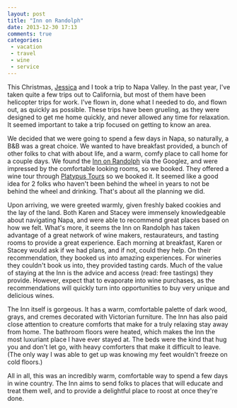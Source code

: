 ```yaml
---
layout: post
title: "Inn on Randolph"
date: 2013-12-30 17:13
comments: true
categories:
 - vacation
 - travel
 - wine
 - service
---
```


This Christmas, [Jessica](http://sequinsandbobbypins.com/) and I took a trip to Napa Valley. In the past year, I've taken quite a few trips out to California, but most of them have been helicopter trips for work. I've flown in, done what I needed to do, and flown out, as quickly as possible. These trips have been grueling, as they were designed to get me home quickly, and never allowed any time for relaxation. It seemed important to take a trip focused on getting to know an area.

We decided that we were going to spend a few days in Napa, so naturally, a B&B was a great choice. We wanted to have breakfast provided, a bunch of other folks to chat with about life, and a warm, comfy place to call home for a couple days. We found the [Inn on Randolph](http://www.innonrandolph.com/) via the Googlez, and were impressed by the comfortable looking rooms, so we booked. They offered a wine tour through [Platypus Tours](http://www.platypustours.com/) so we booked it. It seemed like a good idea for 2 folks who haven't been behind the wheel in years to not be behind the wheel and drinking. That's about all the planning we did.

Upon arriving, we were greeted warmly, given freshly baked cookies and the lay of the land. Both Karen and Stacey were immensely knowledgeable about navigating Napa, and were able to recommend great places based on how we felt. What's more, it seems the Inn on Randolph has taken advantage of a great network of wine makers, restaurateurs, and tasting rooms to provide a great experience. Each morning at breakfast, Karen or Stacey would ask if we had plans, and if not, could they help. On their recommendation, they booked us into amazing experiences. For wineries they couldn't book us into, they provided tasting cards. Much of the value of staying at the Inn is the advice and access (read: free tastings) they provide. However, expect that to evaporate into wine purchases, as the recommendations will quickly turn into opportunities to buy very unique and delicious wines.

The Inn itself is gorgeous. It has a warm, comfortable palette of dark wood, grays, and cremes decorated with Victorian furniture. The Inn has also paid close attention to creature comforts that make for a truly relaxing stay away from home. The bathroom floors were heated, which makes the Inn the most luxuriant place I have ever stayed at. The beds were the kind that hug you and don't let go, with heavy comforters that make it difficult to leave. (The only way I was able to get up was knowing my feet wouldn't freeze on cold floors.)

All in all, this was an incredibly warm, comfortable way to spend a few days in wine country. The Inn aims to send folks to places that will educate and treat them well, and to provide a delightful place to roost at once they're done.

